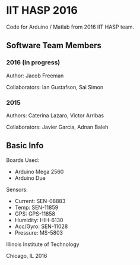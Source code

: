 # IIT HASP 2016

Code for Arduino / Matlab from 2016 IIT HASP team.

## Software Team Members

### 2016 (in progress)
Author: Jacob Freeman

Collaborators: Ian Gustafson, Sai Simon

### 2015
Authors: Caterina Lazaro, Victor Arribas

Collaborators: Javier Garcia, Adnan Baleh

## Basic Info

Boards Used:
- Arduino Mega 2560
- Arduino Due

Sensors:
- Current: SEN-08883
- Temp: SEN-11859
- GPS: GPS-11858
- Humidity: HIH-6130
- Acc/Gyro: SEN-11028
- Pressure: MS-5803


Illinois Institute of Technology

Chicago, IL
2016
